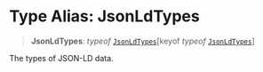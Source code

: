 # Type Alias: JsonLdTypes

> **JsonLdTypes**: *typeof* [`JsonLdTypes`](../variables/JsonLdTypes.md)\[keyof *typeof* [`JsonLdTypes`](../variables/JsonLdTypes.md)\]

The types of JSON-LD data.
